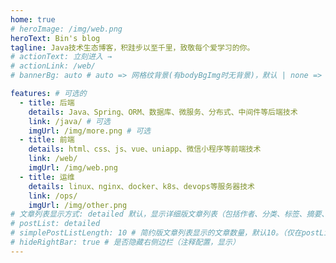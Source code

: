```yaml
---
home: true
# heroImage: /img/web.png
heroText: Bin's blog
tagline: Java技术生态博客，积跬步以至千里，致敬每个爱学习的你。
# actionText: 立刻进入 →
# actionLink: /web/
# bannerBg: auto # auto => 网格纹背景(有bodyBgImg时无背景)，默认 | none => 无 | '大图地址' | background: 自定义背景样式       提示：如发现文本颜色不适应你的背景时可以到palette.styl修改$bannerTextColor变量

features: # 可选的
  - title: 后端
    details: Java、Spring、ORM、数据库、微服务、分布式、中间件等后端技术
    link: /java/ # 可选
    imgUrl: /img/more.png # 可选
  - title: 前端
    details: html、css、js、vue、uniapp、微信小程序等前端技术
    link: /web/
    imgUrl: /img/web.png
  - title: 运维
    details: linux、nginx、docker、k8s、devops等服务器技术
    link: /ops/
    imgUrl: /img/other.png
# 文章列表显示方式: detailed 默认，显示详细版文章列表（包括作者、分类、标签、摘要、分页等）| simple => 显示简约版文章列表（仅标题和日期）| none 不显示文章列表
# postList: detailed
# simplePostListLength: 10 # 简约版文章列表显示的文章数量，默认10。（仅在postList设置为simple时生效）
# hideRightBar: true # 是否隐藏右侧边栏（注释配置，显示）
---
```

